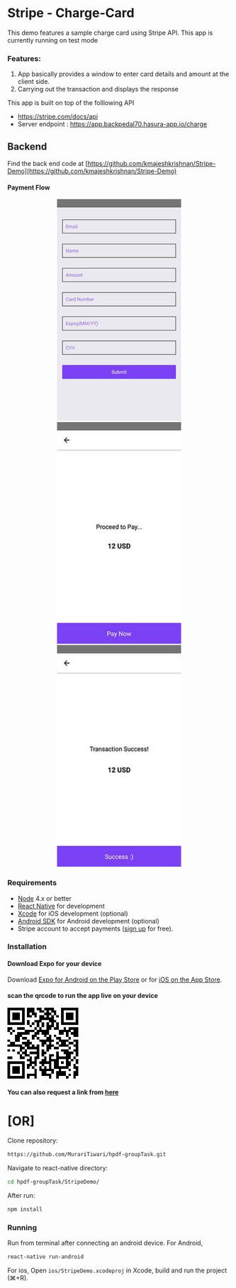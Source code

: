 # Stripe - Charge-Card

This demo features a sample charge card using Stripe API. This app is currently running on test mode
### Features:

1. App basically provides a window to enter card details and amount at the client side.
2. Carrying out the transaction and displays the response 

This app is built on top of the folllowing API
* https://stripe.com/docs/api
* Server endpoint : https://app.backpedal70.hasura-app.io/charge 

## Backend
Find the back end code at [https://github.com/kmajeshkrishnan/Stripe-Demo](https://github.com/kmajeshkrishnan/Stripe-Demo)

#### Payment Flow
<p align="center">
  <img width="280" height="500" src="https://github.com/MurariTiwari/hpdf-groupTask/blob/master/StripeDemo/src/1.jpg">
  <img width="280" height="500" src="https://github.com/MurariTiwari/hpdf-groupTask/blob/master/StripeDemo/src/2.jpg">
  <img width="280" height="500" src="https://github.com/MurariTiwari/hpdf-groupTask/blob/master/StripeDemo/src/3.jpg">
</p>

### Requirements

- [Node](https://nodejs.org) 4.x or better
- [React Native](http://facebook.github.io/react-native/docs/getting-started.html) for development
- [Xcode](https://developer.apple.com/xcode/) for iOS development (optional)
- [Android SDK](https://developer.android.com/sdk/) for Android development (optional)
- Stripe account to accept payments ([sign up](https://dashboard.stripe.com/register) for free).

### Installation

#### Download Expo for your device
Download [Expo for Android on the Play Store](https://play.google.com/store/apps/details?id=host.exp.exponent&hl=en) or for [iOS on the App Store](https://itunes.apple.com/app/apple-store/id982107779?mt=8).

#### scan the qrcode to run the app live on your device
![QR-Code](https://github.com/MurariTiwari/hpdf-groupTask/blob/master/StripeDemo/src/qr.png)
#### You can also request a link from [here](https://expo.io/@kmajeshkrishnan/StripeDemoExpo)

#  [OR] 

Clone repository:
```sh
https://github.com/MurariTiwari/hpdf-groupTask.git
```
Navigate to react-native directory:
```sh
cd hpdf-groupTask/StripeDemo/
```
After run:
```sh
npm install
```
### Running
Run from terminal after connecting an android device.
For Android,
```sh
react-native run-android
```
For ios,
Open `ios/StripeDemo.xcodeproj` in Xcode, build and run the project (⌘+R).
